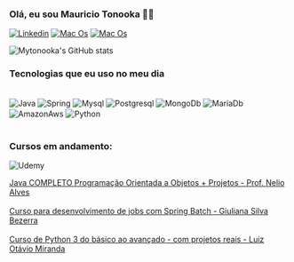 ### Olá, eu sou Mauricio Tonooka ✌🏼

[![Linkedin](https://img.shields.io/badge/LinkedIn-0077B5?style=for-the-badge&logo=linkedin&logoColor=white)](https://www.linkedin.com/in/mauricio-yukio-tonooka-32199a98/)
[![Mac Os](https://img.shields.io/badge/mac%20os-000000?style=for-the-badge&logo=apple&logoColor=white)](https://www.apple.com/br/macos/sonoma/)
[![Mac Os](https://img.shields.io/badge/Ubuntu-E95420?style=for-the-badge&logo=ubuntu&logoColor=white)](https://ubuntu.com/)

![Mytonooka's GitHub stats](https://github-readme-stats.vercel.app/api?username=mytonooka&show_icons=true&theme=dracula)

### Tecnologias que eu uso no meu dia

<div style="display: inline_block"><br/>
    <img align="center" alt="Java" src="https://img.shields.io/badge/Java-ED8B00?style=for-the-badge&logo=openjdk&logoColor=white" />
    <img align="center" alt="Spring" src="https://img.shields.io/badge/Spring-6DB33F?style=for-the-badge&logo=spring&logoColor=white" />
    <img align="center" alt="Mysql" src="https://img.shields.io/badge/MySQL-00000F?style=for-the-badge&logo=mysql&logoColor=white" />
    <img align="center" alt="Postgresql" src="https://img.shields.io/badge/PostgreSQL-316192?style=for-the-badge&logo=postgresql&logoColor=white" />
    <img align="center" alt="MongoDb" src="https://img.shields.io/badge/MongoDB-4EA94B?style=for-the-badge&logo=mongodb&logoColor=white" />
    <img align="center" alt="MariaDb" src="https://img.shields.io/badge/MariaDB-003545?style=for-the-badge&logo=mariadb&logoColor=white" />
     <img align="center" alt="AmazonAws" src="https://img.shields.io/badge/Amazon_AWS-232F3E?style=for-the-badge&logo=amazon-aws&logoColor=white" />
    <img align="center" alt="Python" src="https://img.shields.io/badge/Python-3776AB?style=for-the-badge&logo=python&logoColor=white" />
</div><br/>

### Cursos em andamento:

![Udemy](https://img.shields.io/badge/Udemy-EC5252?style=for-the-badge&logo=Udemy&logoColor=white)

[Java COMPLETO Programação Orientada a Objetos + Projetos - Prof. Nelio Alves](https://www.udemy.com/course/java-curso-completo/)<br/><br/>
[Curso para desenvolvimento de jobs com Spring Batch - Giuliana Silva Bezerra](https://www.udemy.com/course/curso-para-desenvolvimento-de-jobs-com-spring-batch)<br/><br/>
[Curso de Python 3 do básico ao avançado - com projetos reais - Luiz Otávio Miranda](https://www.udemy.com/course/python-3-do-zero-ao-avancado)<br/><br/>

